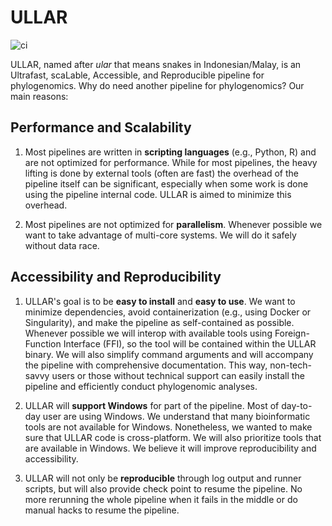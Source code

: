 # ULLAR

![ci](https://github.com/hhandika/ullar/workflows/tests/badge.svg)

ULLAR, named after _ular_ that means snakes in Indonesian/Malay, is an Ultrafast, scaLable, Accessible, and Reproducible pipeline for phylogenomics. Why do need another pipeline for phylogenomics? Our main reasons:

## Performance and Scalability

1. Most pipelines are written in **scripting languages** (e.g., Python, R) and are not optimized for performance. While for most pipelines, the heavy lifting is done by external tools (often are fast) the overhead of the pipeline itself can be significant, especially when some work is done using the pipeline internal code. ULLAR is aimed to minimize this overhead.

2. Most pipelines are not optimized for **parallelism**. Whenever possible we want to take advantage of multi-core systems. We will do it safely without data race.

## Accessibility and Reproducibility

1. ULLAR's goal is to be **easy to install** and **easy to use**. We want to minimize dependencies, avoid containerization (e.g., using Docker or Singularity), and make the pipeline as self-contained as possible. Whenever possible we will interop with available tools using Foreign-Function Interface (FFI), so the tool will be contained within the ULLAR binary. We will also simplify command arguments and will accompany the pipeline with comprehensive documentation. This way, non-tech-savvy users or those without technical support can easily install the pipeline and efficiently conduct phylogenomic analyses.

2. ULLAR will **support Windows** for part of the pipeline. Most of day-to-day user are using Windows. We understand that many bioinformatic tools are not available for Windows. Nonetheless, we wanted to make sure that ULLAR code is cross-platform. We will also prioritize tools that are available in Windows. We believe it will improve reproducibility and accessibility.

3. ULLAR will not only be **reproducible** through log output and runner scripts, but will also provide check point to resume the pipeline. No more rerunning the whole pipeline when it fails in the middle or do manual hacks to resume the pipeline.
